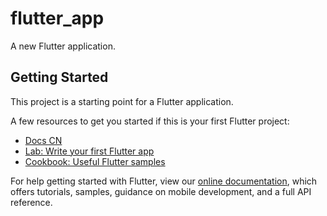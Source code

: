 # flutter_app

A new Flutter application.

## Getting Started

This project is a starting point for a Flutter application.

A few resources to get you started if this is your first Flutter project:

- [Docs CN](https://flutter.cn/docs)
- [Lab: Write your first Flutter app](https://flutter.dev/docs/get-started/codelab)
- [Cookbook: Useful Flutter samples](https://flutter.dev/docs/cookbook)

For help getting started with Flutter, view our
[online documentation](https://flutter.dev/docs), which offers tutorials,
samples, guidance on mobile development, and a full API reference.
